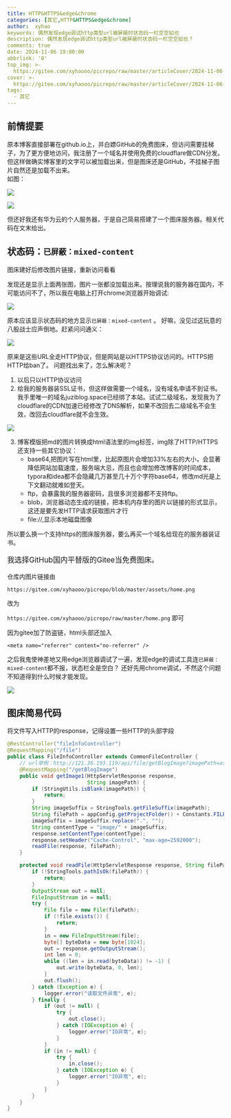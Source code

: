 ```yaml
---
title: HTTP&HTTPS&edge&chrome
categories: [其它,HTTP&HTTPS&edge&chrome]
author:  xyhao
keywords: 偶然发现edge调试http类型url被屏蔽时状态码一栏空空如也
description: 偶然发现edge调试http类型url被屏蔽时状态码一栏空空如也？
comments: true
date: 2024-11-06 19:00:00
abbrlink: '0'
top_img: >-
  https://gitee.com/xyhaooo/picrepo/raw/master/articleCover/2024-11-06-edgechrome.png
cover: >-
  https://gitee.com/xyhaooo/picrepo/raw/master/articleCover/2024-11-06-edgechrome.png
tags:
  - 其它
---
```



## 前情提要
原本博客直接部署在github.io上，并白嫖GitHub的免费图床，但访问需要挂梯子，为了更方便地访问，我注册了一个域名并使用免费的cloudflare做CDN分发。    
但这样做确实博客里的文字可以被加载出来，但是图床还是GitHub，不挂梯子图片自然还是加载不出来。  
如图：

![](https://gitee.com/xyhaooo/picrepo/raw/master/articleSource/2024-11-06-edgechrome/img_2.png)  


![](https://gitee.com/xyhaooo/picrepo/raw/master/articleSource/2024-11-06-edgechrome/img_3.png)


但还好我还有华为云的个人服务器，于是自己简易搭建了一个图床服务器。相关代码在文末给出。  

## 状态码：`已屏蔽：mixed-content`
图床建好后修改图片链接，重新访问看看  

发现还是显示上面两张图，图片一张都没加载出来。按理说我的服务器在国内，不可能访问不了，所以我在电脑上打开chrome浏览器开始调试:  

![](https://gitee.com/xyhaooo/picrepo/raw/master/articleSource/2024-11-06-edgechrome/img_1.png)  

原本应该显示状态码的地方显示`已屏蔽：mixed-content` 。
好嘛，没见过这玩意的八股战士应声倒地。赶紧问问通义：

![](https://gitee.com/xyhaooo/picrepo/raw/master/articleSource/2024-11-06-edgechrome/img_4.png)   

原来是这些URL全走HTTP协议，但是网站是以HTTPS协议访问的。HTTPS把HTTP给ban了。
问题找出来了，怎么解决呢？
1. 以后只以HTTP协议访问
2. 给我的服务器装SSL证书，但这样做需要一个域名，没有域名申请不到证书。我手里唯一的域名juziblog.space已经绑了本站。试试二级域名，发现我为了cloudflare的CDN加速已经修改了DNS解析，如果不改回去二级域名不会生效，改回去cloudflare就不会生效。

![](https://gitee.com/xyhaooo/picrepo/raw/master/articleSource/2024-11-06-edgechrome/img_5.png)

3. 博客模版把md的图片转换成html语法里的img标签，img除了HTTP/HTTPS还支持一些其它协议：
   - base64,把图片写在html里，比起原图片会增加33%左右的大小，会显著降低网站加载速度，服务端大忌，而且也会增加修改博客的时间成本，typora和idea都不会隐藏几万甚至几十万个字符base64，修改md光是上下文翻动就难如登天。
   - ftp，会暴露我的服务器密码，且很多浏览器都不支持ftp。
   - blob，浏览器动态生成的链接，把本机内存里的图片以链接的形式显示，这还是要先发HTTP请求获取图片才行
   - file://,显示本地磁盘图像

   

所以要么换一个支持https的图床服务器，要么再买一个域名给现在的服务器装证书。

<p style="font-size: 17px;">我选择GitHub国内平替版的Gitee当免费图床。</p>
仓库内图片链接由 

`https://gitee.com/xyhaooo/picrepo/blob/master/assets/home.png`

改为

`https://gitee.com/xyhaooo/picrepo/raw/master/home.png` 即可

因为gitee加了防盗链，html头部还加入

`<meta name="referrer" content="no-referrer" />`

之后我鬼使神差地又用edge浏览器调试了一遍，发现edge的调试工具连`已屏蔽：mixed-content`都不报，状态栏全是空白？
还好先用chrome调试，不然这个问题不知道得到什么时候才能发现。

![](https://gitee.com/xyhaooo/picrepo/raw/master/articleSource/2024-11-06-edgechrome/img.png)  


## 图床简易代码
将文件写入HTTP的response，记得设置一些HTTP的头部字段
```java
@RestController("fileInfoController")
@RequestMapping("/file")
public class FileInfoController extends CommonFileController {
    // url举例：http://121.36.193.119/api/file/getBlogImage?imagePath=assets/articleCover/2024-01-31-Hash.png
    @RequestMapping("/getBlogImage")
    public void getImage1(HttpServletResponse response,
                          String imagePath) {
        if (StringUtils.isBlank(imagePath)) {
            return;
        }
        String imageSuffix = StringTools.getFileSuffix(imagePath);
        String filePath = appConfig.getProjectFolder() + Constants.FILE_FOLDER_FILE  + "/" + imagePath;
        imageSuffix = imageSuffix.replace(".", "");
        String contentType = "image/" + imageSuffix;
        response.setContentType(contentType);
        response.setHeader("Cache-Control", "max-age=2592000");
        readFile(response, filePath);
    }

    protected void readFile(HttpServletResponse response, String filePath) {
        if (!StringTools.pathIsOk(filePath)) {
            return;
        }
        OutputStream out = null;
        FileInputStream in = null;
        try {
            File file = new File(filePath);
            if (!file.exists()) {
                return;
            }
            in = new FileInputStream(file);
            byte[] byteData = new byte[1024];
            out = response.getOutputStream();
            int len = 0;
            while ((len = in.read(byteData)) != -1) {
                out.write(byteData, 0, len);
            }
            out.flush();
        } catch (Exception e) {
            logger.error("读取文件异常", e);
        } finally {
            if (out != null) {
                try {
                    out.close();
                } catch (IOException e) {
                    logger.error("IO异常", e);
                }
            }
            if (in != null) {
                try {
                    in.close();
                } catch (IOException e) {
                    logger.error("IO异常", e);
                }
            }
        }
    }
}
```


